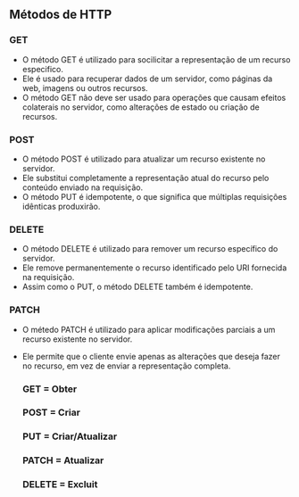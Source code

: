 ## **Métodos de HTTP**

### **GET**   
 * O método GET é utilizado para socilicitar a representação de um recurso especifico.    
 * Ele é usado para recuperar dados de um servidor, como páginas da web, imagens ou outros recursos.    
 * O método GET não deve ser usado para operações que causam efeitos colaterais no servidor, como alterações de estado ou criação de recursos.   

 ### **POST** 
 * O método POST é utilizado para atualizar um recurso existente no servidor.    
 * Ele substitui completamente a representação atual do recurso pelo conteúdo enviado na requisição.    
 * O método PUT é idempotente, o que significa que múltiplas requisições idênticas produxirão.

 ### **DELETE** 
 * O método DELETE é utilizado para remover um recurso específico do servidor.   
 * Ele remove permanentemente o recurso identificado pelo URI fornecida na requisição.   
 * Assim como o PUT, o método DELETE também é idempotente.   

 ### **PATCH** 
  * O métedo PATCH é utilizado para aplicar modificações parciais a um recurso existente no servidor.   
  * Ele permite que o cliente envie apenas as alterações que deseja fazer no recurso, em vez de enviar a representação completa.   

    ### **GET** = Obter
    ### **POST** = Criar
    ### **PUT** = Criar/Atualizar
    ### **PATCH** = Atualizar
    ### **DELETE** = Excluit